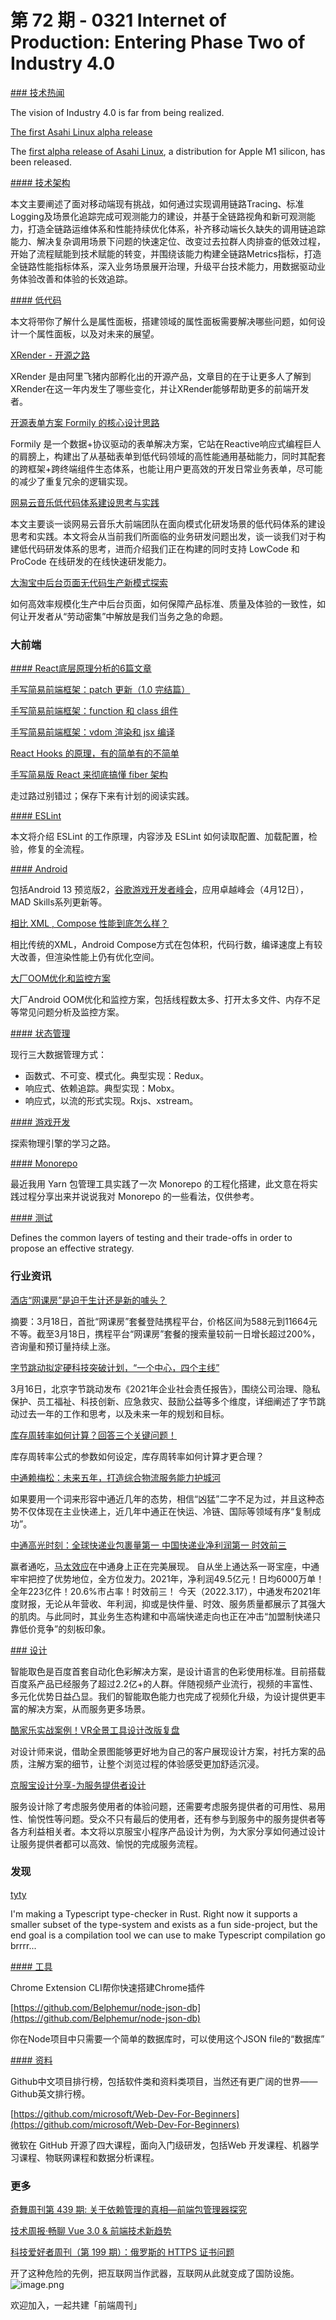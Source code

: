 # 第 72 期 - 0321 Internet of Production: Entering Phase Two of Industry 4.0
[### 技术热闻](https://cacm.acm.org/magazines/2022/4/259401-internet-of-production/fulltext)

The vision of Industry 4.0 is far from being realized.


[The first Asahi Linux alpha release](https://lwn.net/Articles/888524/)

The [first alpha release of Asahi Linux](https://asahilinux.org/2022/03/asahi-linux-alpha-release/), a distribution for Apple M1 silicon, has been released.

[#### 技术架构](https://juejin.cn/post/7073727491000664095)

本文主要阐述了面对移动端现有挑战，如何通过实现调用链路Tracing、标准Logging及场景化追踪完成可观测能力的建设，并基于全链路视角和新可观测能力，打造全链路运维体系和性能持续优化体系，补齐移动端长久缺失的调用链追踪能力、解决复杂调用场景下问题的快速定位、改变过去拉群人肉排查的低效过程，开始了流程赋能到技术赋能的转变，并围绕该能力构建全链路Metrics指标，打造全链路性能指标体系，深入业务场景展开治理，升级平台技术能力，用数据驱动业务体验改善和体验的长效追踪。

[#### 低代码](https://mp.weixin.qq.com/s/u2AkeXiL0pi4799ccjR_Tg)

本文将带你了解什么是属性面板，搭建领域的属性面板需要解决哪些问题，如何设计一个属性面板，以及对未来的展望。


[XRender - 开源之路](https://zhuanlan.zhihu.com/p/480931063)

XRender 是由阿里飞猪内部孵化出的开源产品，文章目的在于让更多人了解到XRender在这一年内发生了哪些变化，并让XRender能够帮助更多的前端开发者。


[开源表单方案 Formily 的核心设计思路](https://mp.weixin.qq.com/s/bc0o5CatSmlhFPv9hG-XZQ)

Formily 是一个数据+协议驱动的表单解决方案，它站在Reactive响应式编程巨人的肩膀上，构建出了从基础表单到低代码领域的高性能通用基础能力，同时其配套的跨框架+跨终端组件生态体系，也能让用户更高效的开发日常业务表单，尽可能的减少了重复冗余的逻辑实现。


[网易云音乐低代码体系建设思考与实践](https://mp.weixin.qq.com/s/9yo-Au3wwsWErBJfFjhxUg)

本文主要谈一谈网易云音乐大前端团队在面向模式化研发场景的低代码体系的建设思考和实践。本文将会从当前我们所面临的业务研发问题出发，谈一谈我们对于构建低代码研发体系的思考，进而介绍我们正在构建的同时支持 LowCode 和 ProCode 在线研发的在线快速研发能力。


[大淘宝中后台页面无代码生产新模式探索](https://mp.weixin.qq.com/s/accbOv3RRpfQj8nvnUYEYw)

如何高效率规模化生产中后台页面，如何保障产品标准、质量及体验的一致性，如何让开发者从“劳动密集”中解放是我们当务之急的命题。

### 大前端


[#### React底层原理分析的6篇文章](https://mp.weixin.qq.com/s?__biz=Mzg3OTYzMDkzMg==&mid=2247485643&idx=1&sn=6041c78ecb86b593b4da256f4e1d4214&chksm=cf00c7f0f8774ee620db9d8a925de908e888e7188480c36883476e9399c5f61c1cdd2dceb9ed&scene=178&cur_album_id=2150429217522614274#rd)


[手写简易前端框架：patch 更新（1.0 完结篇）](https://mp.weixin.qq.com/s?__biz=Mzg3OTYzMDkzMg==&mid=2247487905&idx=1&sn=d4acc40f98b24deb161d04119bc54d0e&chksm=cf00de9af877578c7ec0d5a893378f84b5224cff1cfb4c10f44890f65abf41653bc5fdd42c9b&scene=178&cur_album_id=2150429217522614274#rd)


[手写简易前端框架：function 和 class 组件](https://mp.weixin.qq.com/s?__biz=Mzg3OTYzMDkzMg==&mid=2247487869&idx=1&sn=a2591ac0519401de05f1462f6dd10d47&chksm=cf00de46f8775750a84dd9c93c4f9a5563d81a20acbe30b047e1636111f5b5a9b9da0a7b0e7d&scene=178&cur_album_id=2150429217522614274#rd)


[手写简易前端框架：vdom 渲染和 jsx 编译](https://mp.weixin.qq.com/s?__biz=Mzg3OTYzMDkzMg==&mid=2247487842&idx=1&sn=4576f83fbf8ac974fe0223ab7b3efeff&chksm=cf00de59f877574f695024890de3a3c8063ebf2dd0fb36702b6e63b974be405ca6b39043c739&scene=178&cur_album_id=2150429217522614274#rd)


[React Hooks 的原理，有的简单有的不简单](https://mp.weixin.qq.com/s?__biz=Mzg3OTYzMDkzMg==&mid=2247489041&idx=1&sn=0c4dae045cd4f2aff4fdb61ba23bb212&chksm=cf00d92af877503c3b384809ad8383773138769a41c42b4b2cd08f046f683bacc6777b8c8cd2&scene=178&cur_album_id=2150429217522614274#rd)


[手写简易版 React 来彻底搞懂 fiber 架构](https://mp.weixin.qq.com/s?__biz=Mzg3OTYzMDkzMg==&mid=2247488140&idx=1&sn=8740d01bd4ebfcd676ec0d40936345b6&chksm=cf00ddb7f87754a1b124890c645b8f73c9dfcdd4b68d7983900815bfa47159e856e1cfd1c539&scene=178&cur_album_id=2150429217522614274#rd)

走过路过别错过；保存下来有计划的阅读实践。

[#### ESLint](https://mp.weixin.qq.com/s?__biz=Mzg3OTYwMjcxMA==&mid=2247487007&idx=1&sn=ed0da95e23c442f7f975018999376627&scene=21#wechat_redirect)

本文将介绍 ESLint 的工作原理，内容涉及 ESLint 如何读取配置、加载配置，检验，修复的全流程。

[#### Android](https://medium.com/androiddevelopers/now-in-android-57-ac4a670e361c)

包括Android 13 预览版2，[谷歌游戏开发者峰会](https://android-developers.googleblog.com/2022/03/GGDS-recap-blog.html)，应用卓越峰会（4月12日），MAD Skills系列更新等。


[相比 XML , Compose 性能到底怎么样？](https://mp.weixin.qq.com/s/Czb6BRa3tvMnHSKE4wpurg)

相比传统的XML，Android Compose方式在包体积，代码行数，编译速度上有较大改善，但渲染性能上仍有优化空间。


[大厂OOM优化和监控方案](https://juejin.cn/post/7074762489736478757)

大厂Android OOM优化和监控方案，包括线程数太多、打开太多文件、内存不足等常见问题分析及监控方案。

[#### 状态管理](https://zhuanlan.zhihu.com/p/480959817)

现行三大数据管理方式：

- 函数式、不可变、模式化。典型实现：Redux。
- 响应式、依赖追踪。典型实现：Mobx。
- 响应式，以流的形式实现。Rxjs、xstream。

[#### 游戏开发](https://mp.weixin.qq.com/s/KZyB5Bu79C2DQmdbB3pciw)

探索物理引擎的学习之路。

[#### Monorepo](https://mp.weixin.qq.com/s/_pKwBA-8EkMipuUOZ9Ymow)

最近我用 Yarn 包管理工具实践了一次 Monorepo 的工程化搭建，此文意在将实践过程分享出来并说说我对 Monorepo 的一些看法，仅供参考。

[#### 测试](https://itnext.io/front-end-testing-strategy-5fddfd463feb)

Defines the common layers of testing and their trade-offs in order to propose an effective strategy.

### 行业资讯



[酒店“网课房”是迫于生计还是新的噱头？](https://baijiahao.baidu.com/s?id=1727657370847685110&wfr=spider&for=pc)

摘要：3月18日，首批“网课房”套餐登陆携程平台，价格区间为588元到11664元不等。截至3月18日，携程平台“网课房”套餐的搜索量较前一日增长超过200%，咨询量和预订量持续上涨。


[字节跳动拟定硬科技突破计划，“一个中心，四个主线”](https://www.toutiao.com/i7076253667674341899/)

3月16日，北京字节跳动发布《2021年企业社会责任报告》，围绕公司治理、隐私保护、员工福祉、科技创新、应急救灾、鼓励公益等多个维度，详细阐述了字节跳动过去一年的工作和思考，以及未来一年的规划和目标。


[库存周转率如何计算？回答三个关键问题！](https://mp.weixin.qq.com/s/R1uNQl3o6_FUPnAmNL-2AA)

库存周转率公式的参数如何设定，库存周转率如何计算才更合理？


[中通赖梅松：未来五年，打造综合物流服务能力护城河](https://mp.weixin.qq.com/s/A1eZvstrqw1-xSwf5ik_0A)

如果要用一个词来形容中通近几年的态势，相信“凶猛”二字不足为过，并且这种态势不仅体现在主业快递上，近几年中通正在快运、冷链、国际等领域有序“复制成功”。


[中通高光时刻：全球快递业包裹量第一 中国快递业净利润第一 时效前三](https://mp.weixin.qq.com/s/_S7GYIFAEkoUqaej6zQN9g)

赢者通吃，[马太效应](https://zh.wikipedia.org/wiki/%E9%A9%AC%E5%A4%AA%E6%95%88%E5%BA%94)在中通身上正在完美展现。
自从坐上通达系一哥宝座，中通牢牢把控了优势地位，全方位发力。2021年，净利润49.5亿元！日均6000万单！全年223亿件！20.6%市占率！时效前三！
今天（2022.3.17），中通发布2021年度财报，无论从年营收、年利润，抑或是快件量、时效、服务质量都展示了其强大的肌肉。与此同时，其业务生态构建和中高端快递走向也正在冲击“加盟制快递只靠低价竞争”的刻板印象。

[### 设计](https://mp.weixin.qq.com/s/mWAWNwVMwlkYJWENZBqwXw)

智能取色是百度首套自动化色彩解决方案，是设计语言的色彩使用标准。目前搭载百度系产品已经服务了超过2.2亿+的人群。伴随视频产业流行，视频的丰富性、多元化优势日益凸显。我们的智能取色能力也完成了视频化升级，为设计提供更丰富的解决方案，从而服务更多场景。 


[酷家乐实战案例！VR全景工具设计改版复盘](https://www.uisdc.com/vr-tool-design)

对设计师来说，借助全景图能够更好地为自己的客户展现设计方案，衬托方案的品质，注解方案的细节，让整个浏览过程的体验感受更加舒适沉浸。


[京服宝设计分享-为服务提供者设计](https://mp.weixin.qq.com/s/ZF9YFRdxBUYVNAcLEA-I-Q)

服务设计除了考虑服务使用者的体验问题，还需要考虑服务提供者的可用性、易用性、愉悦性等问题。受众不只有最后的使用者，还有参与到服务中的服务提供者等各方利益相关者。本文将以京服宝小程序产品设计为例，为大家分享如何通过设计让服务提供者都可以高效、愉悦的完成服务流程。

### 发现


[tyty](https://zackoverflow.dev/writing/tyty)

I'm making a Typescript type-checker in Rust. Right now it supports a smaller subset of the type-system and exists as a fun side-project, but the end goal is a compilation tool we can use to make Typescript compilation go brrrr...

[#### 工具](https://github.com/dutiyesh/chrome-extension-cli)

Chrome Extension CLI帮你快速搭建Chrome插件


[https://github.com/Belphemur/node-json-db](https://github.com/Belphemur/node-json-db)

你在Node项目中只需要一个简单的数据库时，可以使用这个JSON file的“数据库”

[#### 资料](https://github.com/GrowingGit/GitHub-Chinese-Top-Charts)

Github中文项目排行榜，包括软件类和资料类项目，当然还有更广阔的世界——Github英文排行榜。


[https://github.com/microsoft/Web-Dev-For-Beginners](https://github.com/microsoft/Web-Dev-For-Beginners)

微软在 GitHub 开源了四大课程，面向入门级研发，包括Web 开发课程、机器学习课程、物联网课程和数据分析课程。

### 更多
[奇舞周刊第 439 期: 关于依赖管理的真相—前端包管理器探究](https://mp.weixin.qq.com/s/OetGOm4vZI-5XmI37toboQ)


[技术周报·畅聊 Vue 3.0 & 前端技术新趋势](https://mp.weixin.qq.com/s/sMf-HLpf5V5DJXy7iUG7Kg)


[科技爱好者周刊（第 199 期）：俄罗斯的 HTTPS 证书问题](https://www.ruanyifeng.com/blog/2022/03/weekly-issue-199.html)

开了这种危险的先例，把互联网当作武器，互联网从此就变成了国防设施。
![image.png](https://cdn.nlark.com/yuque/0/2020/png/85771/1605930034828-7fc81343-651f-4a15-8465-eebe5a23cf61.png#crop=0&crop=0&crop=1&crop=1&height=31&id=UcFmc&margin=%5Bobject%20Object%5D&name=image.png&originHeight=90&originWidth=2186&originalType=binary&ratio=1&rotation=0&showTitle=false&size=14325&status=done&style=none&title=&width=746)


欢迎加入，一起共建「前端周刊」

